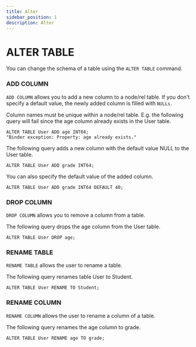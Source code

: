 ```yaml
---
title: Alter
sidebar_position: 1
description: Alter
---
```


# ALTER TABLE
You can change the schema of a table using the `ALTER TABLE` command.<br />

### ADD COLUMN
`ADD COLUMN` allows you to add a new column to a node/rel table. If you don't specify a default value, the newly added column is filled with `NULLs`.

Column names must be unique within a node/rel table. E.g. the following query will fail since the age column already exists in the User table.
```
ALTER TABLE User ADD age INT64;
"Binder exception: Property: age already exists."
```

The following query adds a new column with the default value NULL to the User table.
```
ALTER TABLE User ADD grade INT64;
```

You can also specify the default value of the added column.
```
ALTER TABLE User ADD grade INT64 DEFAULT 40;
```

### DROP COLUMN
`DROP COLUMN` allows you to remove a column from a table.<br />

The following query drops the age column from the User table.
```
ALTER TABLE User DROP age;
```

### RENAME TABLE
`RENAME TABLE` allows the user to rename a table.<br />

The following query renames table User to Student.
```
ALTER TABLE User RENAME TO Student;
```

### RENAME COLUMN
`RENAME COLUMN` allows the user to rename a column of a table.<br />

The following query renames the age column to grade.
```
ALTER TABLE User RENAME age TO grade;
```
